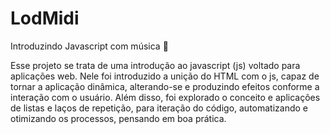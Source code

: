 # LodMidi
Introduzindo Javascript com música 🥁

Esse projeto se trata de uma introdução ao javascript (js) voltado para aplicações web. Nele foi introduzido a unição do HTML com o js, capaz de tornar a aplicação dinâmica, alterando-se e produzindo efeitos conforme a interação com o usuário. Além disso, foi explorado o conceito e aplicações de listas e laços de repetição, para iteração do código, automatizando e otimizando os processos, pensando em boa prática. 
